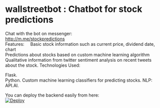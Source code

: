 # wallstreetbot : Chatbot for stock predictions 

Chat with the bot on messenger:    
http://m.me/stockpredictions  
Features:       
Basic stock information such as current price, dividend date, chart    
Predictions about stocks based on custom machine learning algorithm  
Qualitative information from twitter sentiment analysis on recent tweets about the stock. 
Technologies Used: 

Flask.     
Python. 
Custom machine learning classifiers for predicting stocks. 
NLP: API.AI. 


You can deploy the backend easily from here:  
[![Deploy](https://www.herokucdn.com/deploy/button.svg)](https://heroku.com/deploy)
